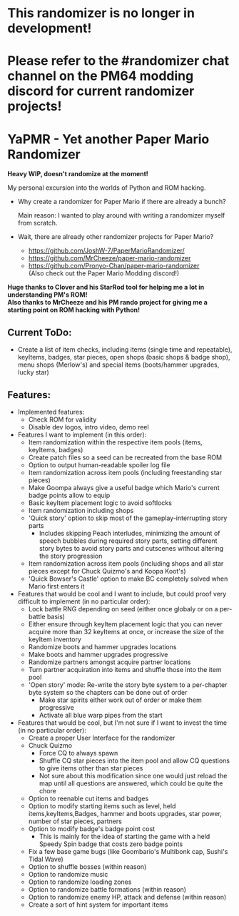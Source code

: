 # This randomizer is no longer in development!
# Please refer to the #randomizer chat channel on the PM64 modding discord for current randomizer projects!

# YaPMR - Yet another Paper Mario Randomizer

**Heavy WIP, doesn't randomize at the moment!**

My personal excursion into the worlds of Python and ROM hacking.

* Why create a randomizer for Paper Mario if there are already a bunch?

    Main reason: I wanted to play around with writing a randomizer myself from scratch.

* Wait, there are already other randomizer projects for Paper Mario?
    * https://github.com/JoshW-7/PaperMarioRandomizer/
    * https://github.com/MrCheeze/paper-mario-randomizer
    * https://github.com/Pronyo-Chan/paper-mario-randomizer  
    (Also check out the Paper Mario Modding discord!)

**Huge thanks to Clover and his StarRod tool for helping me a lot in understanding PM's ROM!**  
**Also thanks to MrCheeze and his PM rando project for giving me a starting point on ROM hacking with Python!**

## Current ToDo:

* Create a list of item checks, including items (single time and repeatable), keyItems, badges, star pieces, open shops (basic shops & badge shop), menu shops (Merlow's) and special items (boots/hammer upgrades, lucky star)

## Features:

* Implemented features:
    * Check ROM for validity
    * Disable dev logos, intro video, demo reel
* Features I want to implement (in this order):
    * Item randomization within the respective item pools (items, keyItems, badges)
    * Create patch files so a seed can be recreated from the base ROM
    * Option to output human-readable spoiler log file
    * Item randomization across item pools (including freestanding star pieces)
    * Make Goompa always give a useful badge which Mario's current badge points allow to equip
    * Basic keyItem placement logic to avoid softlocks
    * Item randomization including shops
    * 'Quick story' option to skip most of the gameplay-interrupting story parts
        * Includes skipping Peach interludes, minimizing the amount of speech bubbles during required story parts, setting different story bytes to avoid story parts and cutscenes without altering the story progression
    * Item randomization across item pools (including shops and all star pieces except for Chuck Quizmo's and Koopa Koot's)
    * 'Quick Bowser's Castle' option to make BC completely solved when Mario first enters it
* Features that would be cool and I want to include, but could proof very difficult to implement (in no particular order):
    * Lock battle RNG depending on seed (either once globaly or on a per-battle basis)
    * Either ensure through keyItem placement logic that you can never acquire more than 32 keyItems at once, or increase the size of the keyItem inventory
    * Randomize boots and hammer upgrades locations
    * Make boots and hammer upgrades progressive
    * Randomize partners amongst acquire partner locations
    * Turn partner acquiration into items and shuffle those into the item pool
    * 'Open story' mode: Re-write the story byte system to a per-chapter byte system so the chapters can be done out of order
        * Make star spirits either work out of order or make them progressive
        * Activate all blue warp pipes from the start
* Features that would be cool, but I'm not sure if I want to invest the time (in no particular order):
    * Create a proper User Interface for the randomizer
    * Chuck Quizmo
        * Force CQ to always spawn
        * Shuffle CQ star pieces into the item pool and allow CQ questions to give items other than star pieces
        * Not sure about this modification since one would just reload the map until all questions are answered, which could be quite the chore
    * Option to reenable cut items and badges
    * Option to modify starting items such as level, held items,keyItems,Badges, hammer and boots upgrades, star power, number of star pieces, partners
    * Option to modify badge's badge point cost
        * This is mainly for the idea of starting the game with a held Speedy Spin badge that costs zero badge points
    * Fix a few base game bugs (like Goombario's Multibonk cap, Sushi's Tidal Wave)
    * Option to shuffle bosses (within reason)
    * Option to randomize music
    * Option to randomize loading zones
    * Option to randomize battle formations (within reason)
    * Option to randomize enemy HP, attack and defense (within reason)
    * Create a sort of hint system for important items